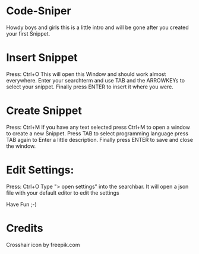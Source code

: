 # Code-Sniper
Howdy boys and girls this is a little intro and will be gone after you created your first Snippet.


# Insert Snippet 
Press: Ctrl+O 
This will open this Window and should work almost everywhere. 
Enter your searchterm and use TAB and the ARROWKEYs to select your snippet.
Finally press ENTER to insert it where you were.

# Create Snippet
Press: Ctrl+M
If you have any text selected press Ctrl+M to open a window to create a new Snippet.
Press TAB to select programming language press TAB again to Enter a little description.
Finally press ENTER to save and close the window.

# Edit Settings:
Press: Ctrl+O
Type "> open settings" into the searchbar. 
It will open a json file with your default editor to edit the settings

Have Fun ;-)

# Credits

Crosshair icon by freepik.com
